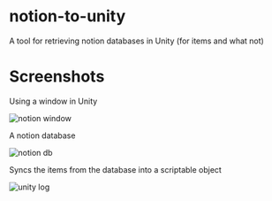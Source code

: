 # notion-to-unity
A tool for retrieving notion databases in Unity (for items and what not)

# Screenshots
Using a window in Unity

![notion window](https://user-images.githubusercontent.com/14023901/168694054-c3b7b52f-adbb-4ac4-aa7f-db1fe2770c78.PNG)

A notion database

![notion db](https://user-images.githubusercontent.com/14023901/168694036-2a25269a-b1cb-433a-b53f-5eb61ac2912b.PNG)

Syncs the items from the database into a scriptable object

![unity log](https://user-images.githubusercontent.com/14023901/168694048-25097a04-2eaa-4145-a53e-f039d61d468f.PNG)

